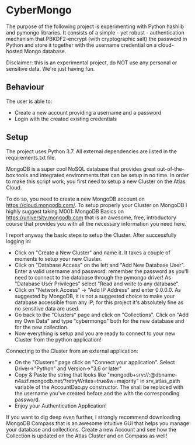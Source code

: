 # CyberMongo

The purpose of the following project is experimenting with Python hashlib and pymongo libraries. It consists of a simple - yet robust - authentication mechanism that PBKDF2-encrypt (with cryptographic salt) the password in Python and store it together with the username credential on a cloud-hosted Mongo database.

Disclaimer: this is an experimental project, do NOT use any personal or sensitive data. We're just having fun.

## Behaviour

The user is able to:
- Create a new account providing a username and a password
- Login with the created existing credentials

## Setup

The project uses Python 3.7. All external dependencies are listed in the requirements.txt file.

MongoDB is a super cool NoSQL database that provides great out-of-the-box tools and integrated environments that can be setup in no time. In order to make this script work, you first need to setup a new Cluster on the Atlas Cloud.

To do so, you need to create a new MongoDB account on https://cloud.mongodb.com/. To setup properly your Cluster on MongoDB I highly suggest taking M001: MongoDB Basics on https://university.mongodb.com that is an awesome, free, introductory course that provides you with all the necessary information you need here.

I report anyway the basic steps to setup the Cluster. After successfully logging in:

- Click on "Create a New Cluster" and name it. It takes a couple of moments to setup your new Cluster.
- Click on "Database Access" on the left and "Add New Database User". Enter a valid username and password: remember the password as you'll need to connect to the database through the pymongo driver! As "Database User Privileges" select "Read and write to any database".
- Click on "Network Access" -> "Add IP Address" and enter 0.0.0.0. As suggested by MongoDB, it is not a suggested choice to make your database accessible from any IP; for this project it's absolutely fine as no sensitive data are used.
- Go back to the "Clusters" page and click on "Collections". Click on "Add my Own Data" and type "cybermongo" both for the new database and for the new collection. 
- Now everything is setup and you are ready to connect to your new Cluster from the python application!

Connecting to the Cluster from an external application:

- On the "Clusters" page click on "Connect your application". Select Driver->"Python" and Version->"3.6 or later"
- Copy & Paste the string that looks like "mongodb+srv://<username>:<password>@dbname-n4azf.mongodb.net/<dbname>?retryWrites=true&w=majority" in srv_atlas_path variable of the AccountDao.py constructor. The <username> shall be replaced with the username you've created before and the <password> with the corresponding password.
- Enjoy your Authentication Application!

If you want to dig deep even further, I strongly recommend downloading MongoDB Compass that is an awesome intuitive GUI that helps you manage your database and collections. Create a new Account and see how the Collection is updated on the Atlas Cluster and on Compass as well!






